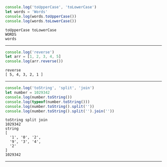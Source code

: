 ```javascript
console.log('toUpperCase', 'toLowerCase')
let words = 'Words'
console.log(words.toUpperCase())
console.log(words.toLowerCase())
```

    toUpperCase toLowerCase
    WORDS
    words


<hr>


```javascript
console.log('reverse')
let arr = [1, 2, 3, 4, 5]
console.log(arr.reverse())
```

    reverse
    [ 5, 4, 3, 2, 1 ]


<hr>


```javascript
console.log('toString', 'split', 'join')
let number = 1029342
console.log(number.toString())
console.log(typeof(number.toString()))
console.log(number.toString().split(''))
console.log(number.toString().split('').join(''))
```

    toString split join
    1029342
    string
    [
      '1', '0', '2',
      '9', '3', '4',
      '2'
    ]
    1029342


<hr>


```javascript

```
